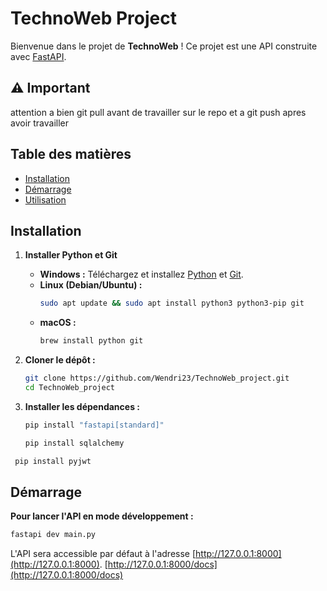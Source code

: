 # TechnoWeb Project

Bienvenue dans le projet de **TechnoWeb** ! Ce projet est une API construite avec [FastAPI](https://fastapi.tiangolo.com/).

## ⚠️ Important

attention a bien git pull avant de travailler sur le repo et a git push apres avoir travailler 

## Table des matières

- [Installation](#installation)
- [Démarrage](#démarrage)
- [Utilisation](#utilisation)

## Installation

1. **Installer Python et Git**

   - **Windows :** Téléchargez et installez [Python](https://www.python.org/downloads/) et [Git](https://git-scm.com/downloads).
   - **Linux (Debian/Ubuntu) :**
     ```bash
     sudo apt update && sudo apt install python3 python3-pip git
     ```
   - **macOS :**
     ```bash
     brew install python git
     ```

2. **Cloner le dépôt :**

   ```bash
   git clone https://github.com/Wendri23/TechnoWeb_project.git
   cd TechnoWeb_project
   ```

3. **Installer les dépendances :**

   ```bash
   pip install "fastapi[standard]"   
   ```

   ```bash
   pip install sqlalchemy
   ```

  ```bash
   pip install pyjwt 
   ```

## Démarrage

**Pour lancer l'API en mode développement :**

  ```bash
  fastapi dev main.py
  ```

L'API sera accessible par défaut à l'adresse [http://127.0.0.1:8000](http://127.0.0.1:8000).
[http://127.0.0.1:8000/docs](http://127.0.0.1:8000/docs)

